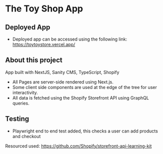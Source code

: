 # The Toy Shop App

## Deployed App
* Deployed app can be accessed using the following link:
https://toytoystore.vercel.app/


## About this project
App built with NextJS, Sanity CMS, TypeScript, Shopify

*  All Pages are server-side rendered using Next.js.
*  Some client side components are used at the edge of the tree for user interactivity.
*  All data is fetched using the Shopify Storefront API using GraphQL queries.

## Testing

* Playwright end to end test added, this checks a user can add products and checkout 

Resourced used:
https://github.com/Shopify/storefront-api-learning-kit




